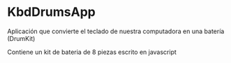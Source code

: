 # KbdDrumsApp
Aplicación que convierte el teclado de nuestra computadora en una batería (DrumKit)

Contiene un kit de bateria de 8 piezas escrito en javascript 


